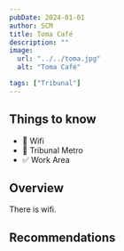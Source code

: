 ```yaml
---
pubDate: 2024-01-01
author: SCM
title: Toma Café
description: ""
image:
  url: "../../toma.jpg"
  alt: "Toma Café"

tags: ["Tribunal"]
---
```

## Things to know

- 📡 Wifi
- 🚆 Tribunal Metro
- ✅ Work Area

## Overview

There is wifi.

## Recommendations